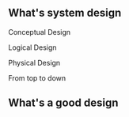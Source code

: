 ## What's system design

Conceptual Design

Logical Design

Physical Design

From top to down



## What's a good design



